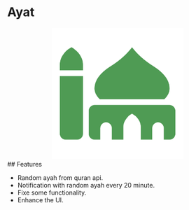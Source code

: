 # Ayat

<div style="text-align: center"><img src="./favicon.png" width="300"></div>
## Features

- Random ayah from quran api.
- Notification with random ayah every 20 minute.
- Fixe some functionality.
- Enhance the UI.
